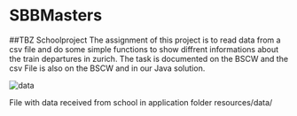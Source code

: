 # SBBMasters
##TBZ Schoolproject
The assignment of this project is to read data from a csv file and do some simple functions to show diffrent informations about the train departures in zurich. The task is documented on the BSCW and the csv File is also on the BSCW and in our Java solution. 

![data](https://img.shields.io/badge/data-abfahrten__zhb.csv-green.svg)

File with data received from school in application folder resources/data/


